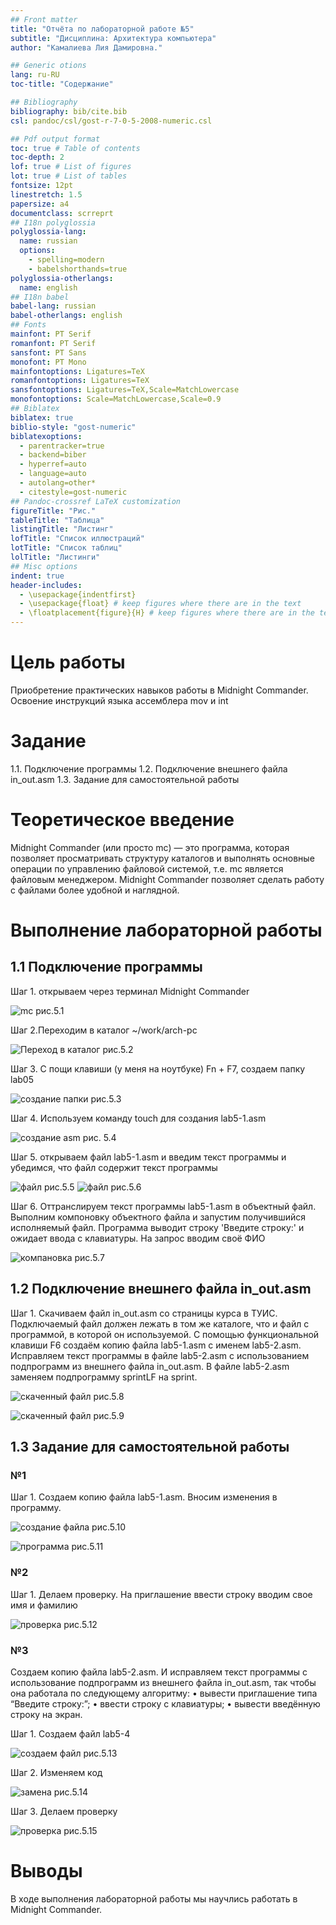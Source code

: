 ```yaml
---
## Front matter
title: "Отчёта по лабораторной работе №5"
subtitle: "Дисциплина: Архитектура компьютера"
author: "Камалиева Лия Дамировна."

## Generic otions
lang: ru-RU
toc-title: "Содержание"

## Bibliography
bibliography: bib/cite.bib
csl: pandoc/csl/gost-r-7-0-5-2008-numeric.csl

## Pdf output format
toc: true # Table of contents
toc-depth: 2
lof: true # List of figures
lot: true # List of tables
fontsize: 12pt
linestretch: 1.5
papersize: a4
documentclass: scrreprt
## I18n polyglossia
polyglossia-lang:
  name: russian
  options:
	- spelling=modern
	- babelshorthands=true
polyglossia-otherlangs:
  name: english
## I18n babel
babel-lang: russian
babel-otherlangs: english
## Fonts
mainfont: PT Serif
romanfont: PT Serif
sansfont: PT Sans
monofont: PT Mono
mainfontoptions: Ligatures=TeX
romanfontoptions: Ligatures=TeX
sansfontoptions: Ligatures=TeX,Scale=MatchLowercase
monofontoptions: Scale=MatchLowercase,Scale=0.9
## Biblatex
biblatex: true
biblio-style: "gost-numeric"
biblatexoptions:
  - parentracker=true
  - backend=biber
  - hyperref=auto
  - language=auto
  - autolang=other*
  - citestyle=gost-numeric
## Pandoc-crossref LaTeX customization
figureTitle: "Рис."
tableTitle: "Таблица"
listingTitle: "Листинг"
lofTitle: "Список иллюстраций"
lotTitle: "Список таблиц"
lolTitle: "Листинги"
## Misc options
indent: true
header-includes:
  - \usepackage{indentfirst}
  - \usepackage{float} # keep figures where there are in the text
  - \floatplacement{figure}{H} # keep figures where there are in the text
---
```


# Цель работы

Приобретение практических навыков работы в Midnight Commander. Освоение инструкций
языка ассемблера mov и int

# Задание

1.1. Подключение программы
1.2. Подключение внешнего файла in_out.asm
1.3. Задание для самостоятельной работы


# Теоретическое введение

Midnight Commander (или просто mc) — это программа, которая позволяет просматривать
структуру каталогов и выполнять основные операции по управлению файловой системой,
т.е. mc является файловым менеджером. Midnight Commander позволяет сделать работу с
файлами более удобной и наглядной.

# Выполнение лабораторной работы


## 1.1 Подключение программы

Шаг 1. открываем через терминал  Midnight Commander  

![mc рис.5.1](image/5.1.png)

Шаг 2.Переходим в каталог ~/work/arch-pc

![Переход в каталог рис.5.2](image/5.2.png)

Шаг 3. С пощи клавиши (у меня на ноутбуке) Fn + F7, создаем папку lab05

![создание папки рис.5.3](image/5.3.png)

Шаг 4. Используем команду touch для создания lab5-1.asm

![создание asm рис. 5.4](image/5.4.png)

Шаг 5. открываем файл lab5-1.asm и введим текст программы и убедимся, что файл содержит текст программы

![файл рис.5.5](image/5.5.png)
![файл рис.5.6](image/5.6.png)

Шаг 6. Оттранслируем текст программы lab5-1.asm в объектный файл. Выполним компоновку объектного файла и запустим получившийся исполняемый файл. Программа выводит строку 'Введите строку:' и ожидает ввода с клавиатуры. На запрос вводим своё ФИО

![компановка рис.5.7](image/5.8.png)

## 1.2 Подключение внешнего файла in_out.asm

Шаг 1. Скачиваем файл in_out.asm со страницы курса в ТУИС. Подключаемый файл должен лежать в том же каталоге, что и файл с программой, в которой он используемой. С помощью функциональной клавиши F6 создаём копию файла lab5-1.asm с именем lab5-2.asm. Исправляем текст программы в файле lab5-2.asm с использованием подпрограмм из внешнего файла in_out.asm. В файле lab5-2.asm заменяем подпрограмму sprintLF на sprint.

![скаченный файл рис.5.8](image/5.9.png)

![скаченный файл рис.5.9](image/5.10.png)

## 1.3 Задание для самостоятельной работы

### №1

Шаг 1. Создаем копию файла lab5-1.asm. Вносим изменения в программу.

![создание файла рис.5.10](image/5.11.png)

![программа рис.5.11](image/5.12.png)

### №2 

Шаг 1. Делаем проверку. На приглашение ввести строку
вводим свое имя и фамилию

![проверка рис.5.12](image/5.13.png)



### №3 

 Создаем копию файла lab5-2.asm. И исправляем текст программы с использование подпрограмм из внешнего файла in_out.asm, так чтобы она работала по следующему
алгоритму:
• вывести приглашение типа “Введите строку:”;
• ввести строку с клавиатуры;
• вывести введённую строку на экран.

Шаг 1. Создаем файл lab5-4

![создаем файл рис.5.13](image/5.14.png)

Шаг 2. Изменяем код

![замена рис.5.14](image/5.15.png)

Шаг 3. Делаем проверку

![проверка рис.5.15](image/5.16.png)


# Выводы
В ходе выполнения лабораторной работы мы научлись работать в Midnight Commander.



